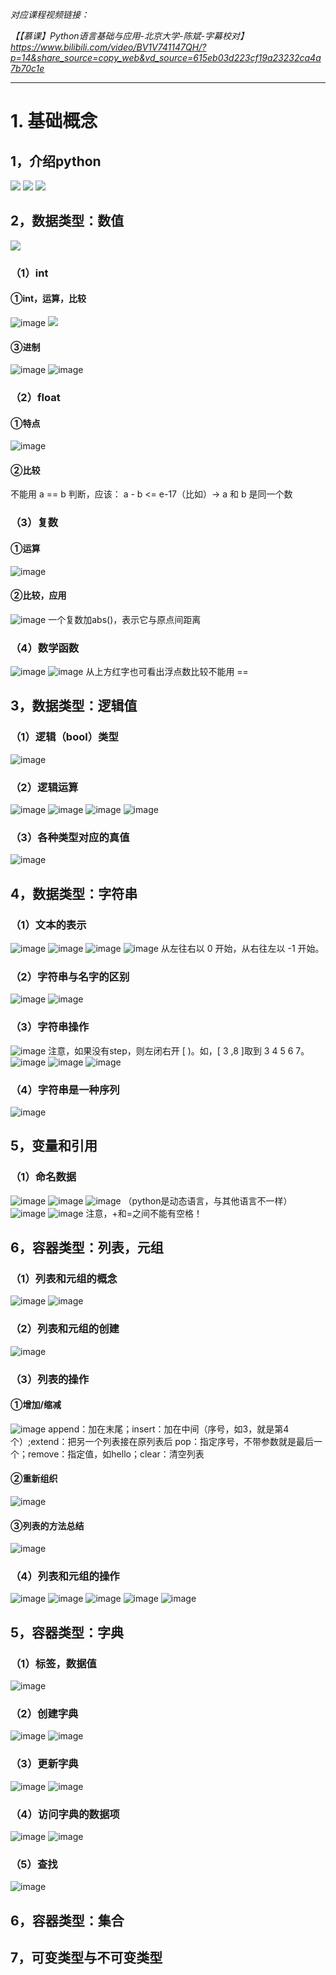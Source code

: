 *对应课程视频链接：*

*【【慕课】Python语言基础与应用-北京大学-陈斌-字幕校对】 https://www.bilibili.com/video/BV1V741147QH/?p=14&share_source=copy_web&vd_source=615eb03d223cf19a23232ca4a7b70c1e*



***



# 1. 基础概念

## 1，介绍python
![](http://l1q.one:8080/i/2023/07/18/fct593.png)
![](http://l1q.one:8080/i/2023/07/18/fhev4w.png)
![](http://l1q.one:8080/i/2023/07/18/fmnj8v.png)

## 2，数据类型：数值
![](http://l1q.one:8080/i/2023/07/18/gz552a.png)

### （1）int
#### ①int，运算，比较
![image](http://l1q.one:8080/i/2023/07/18/hdy66v.png)
![](http://l1q.one:8080/i/2023/07/18/hg8v8b.png)

#### ③进制
![image](http://l1q.one:8080/i/2023/07/18/i746js.png)
![image](http://l1q.one:8080/i/2023/07/18/i8vqhg.png)

### （2）float
#### ①特点
![image](http://l1q.one:8080/i/2023/07/18/ibsz53.png)

#### ②比较
不能用 a == b 判断，应该： a - b <= e-17（比如）→ a 和 b 是同一个数

### （3）复数
#### ①运算
![image](http://l1q.one:8080/i/2023/07/18/iee66t.png)

#### ②比较，应用
![image](http://l1q.one:8080/i/2023/07/18/ig69qo.png)
一个复数加abs()，表示它与原点间距离

### （4）数学函数
![image](http://l1q.one:8080/i/2023/07/18/iif5rp.png)
![image](http://l1q.one:8080/i/2023/07/18/ik3mkx.png)
从上方红字也可看出浮点数比较不能用 ==

## 3，数据类型：逻辑值
### （1）逻辑（bool）类型
![image](http://l1q.one:8080/i/2023/07/18/pfv9ev.png)

### （2）逻辑运算
![image](http://l1q.one:8080/i/2023/07/18/png5hr.png)
![image](http://l1q.one:8080/i/2023/07/18/qgnfjz.png)
![image](http://l1q.one:8080/i/2023/07/18/qh8voh.png)
![image](http://l1q.one:8080/i/2023/07/18/qj1s7t.png)

### （3）各种类型对应的真值
![image](http://l1q.one:8080/i/2023/07/18/qkbeak.png)

## 4，数据类型：字符串

### （1）文本的表示
![image](http://l1q.one:8080/i/2023/07/18/qm45kj.png)
![image](http://l1q.one:8080/i/2023/07/18/qsth91.png)
![image](http://l1q.one:8080/i/2023/07/18/qtdp4j.png)
![image](http://l1q.one:8080/i/2023/07/18/quws32.png)
从左往右以 0 开始，从右往左以 -1 开始。

### （2）字符串与名字的区别
![image](http://l1q.one:8080/i/2023/07/18/r3zfhh.png)
![image](http://l1q.one:8080/i/2023/07/18/r97hxh.png)

### （3）字符串操作
![image](http://l1q.one:8080/i/2023/07/18/rese1v.png)
注意，如果没有step，则左闭右开 [   )。如，[ 3 ,8 ]取到 3 4 5 6 7。
![image](http://l1q.one:8080/i/2023/07/18/s75eoc.png)
![image](http://l1q.one:8080/i/2023/07/18/s7q2lw.png)
![image](http://l1q.one:8080/i/2023/07/18/s92xl4.png)

### （4）字符串是一种序列
![image](http://l1q.one:8080/i/2023/07/18/saf04x.png)

## 5，变量和引用
### （1）命名数据
![image](http://l1q.one:8080/i/2023/07/18/seafbo.png)
![image](http://l1q.one:8080/i/2023/07/18/si1nhz.png)
![image](http://l1q.one:8080/i/2023/07/18/si3nd2.png)
（python是动态语言，与其他语言不一样）
![image](http://l1q.one:8080/i/2023/07/18/sjuxzo.png)
![image](http://l1q.one:8080/i/2023/07/18/skt7x5.png)
注意，+和=之间不能有空格！

## 6，容器类型：列表，元组
### （1）列表和元组的概念
![image](http://l1q.one:8080/i/2023/07/18/wdi51v.png)
![image](http://l1q.one:8080/i/2023/07/18/x2uzw5.png)

### （2）列表和元组的创建
![image](http://l1q.one:8080/i/2023/07/18/x5aurv.png)

### （3）列表的操作
#### ①增加/缩减
![image](http://l1q.one:8080/i/2023/07/18/xg3mdn.png)
append：加在末尾；insert：加在中间（序号，如3，就是第4个）;extend：把另一个列表接在原列表后
pop：指定序号，不带参数就是最后一个；remove：指定值，如hello；clear：清空列表

#### ②重新组织
![image](http://l1q.one:8080/i/2023/07/18/xlekr4.png)

#### ③列表的方法总结
![image](http://l1q.one:8080/i/2023/07/18/xly9t6.png)

### （4）列表和元组的操作
![image](http://l1q.one:8080/i/2023/07/18/xr9qic.png)
![image](http://l1q.one:8080/i/2023/07/18/xuysoh.png)
![image](http://l1q.one:8080/i/2023/07/18/z16z6g.png)
![image](http://l1q.one:8080/i/2023/07/18/z3017t.png)
![image](http://l1q.one:8080/i/2023/07/18/z6zzkj.png)

## 5，容器类型：字典
### （1）标签，数据值
![image](http://l1q.one:8080/i/2023/07/18/10y9udy.png)

### （2）创建字典
![image](http://l1q.one:8080/i/2023/07/18/1135k5u.png)
![image](http://l1q.one:8080/i/2023/07/18/116jpe3.png)

### （3）更新字典
![image](http://l1q.one:8080/i/2023/07/18/11am1sn.png)
![image](http://l1q.one:8080/i/2023/07/18/123e8ao.png)

### （4）访问字典的数据项
![image](http://l1q.one:8080/i/2023/07/18/124nus3.png)
![image](http://l1q.one:8080/i/2023/07/18/125m4hn.png)

### （5）查找
![image](http://l1q.one:8080/i/2023/07/18/126gici.png)

## 6，容器类型：集合

## 7，可变类型与不可变类型
